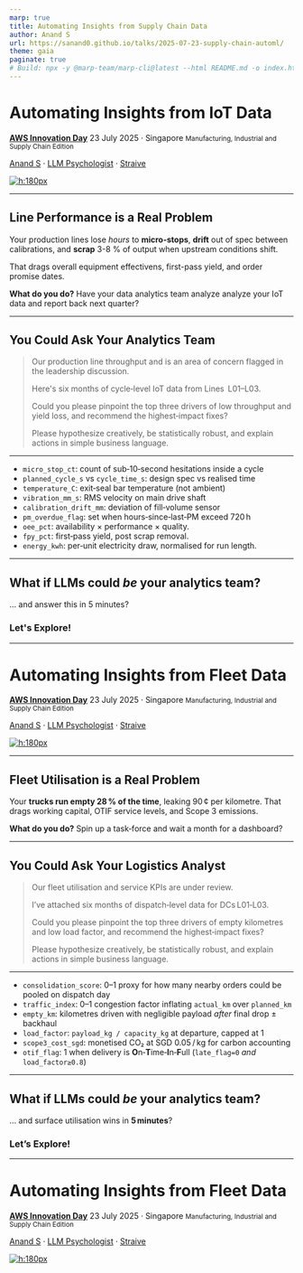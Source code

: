 ```yaml
---
marp: true
title: Automating Insights from Supply Chain Data
author: Anand S
url: https://sanand0.github.io/talks/2025-07-23-supply-chain-automl/
theme: gaia
paginate: true
# Build: npx -y @marp-team/marp-cli@latest --html README.md -o index.html
---
```


<!-- _class: lead -->

# Automating Insights from IoT Data

[**AWS Innovation Day**](https://pages.awscloud.com/aws-mfg-industrial-suppy-chain-innovation-day.html)
23 July 2025 · Singapore
<small>Manufacturing, Industrial and Supply Chain Edition</small>

[Anand S](https://s-anand.net/) · [LLM Psychologist](https://www.linkedin.com/in/sanand0/) · [Straive](https://straive.com/)

[![h:180px](https://api.qrserver.com/v1/create-qr-code/?size=150x150&data=https://sanand0.github.io/talks/2025-07-23-supply-chain-automl/)](https://sanand0.github.io/talks/2025-07-23-supply-chain-automl/)

---

## Line Performance is a Real Problem

Your production lines lose _hours_ to **micro-stops**, **drift** out of spec between calibrations, and **scrap** 3-8 % of output when upstream conditions shift.

That drags overall equipment effectivens, first-pass yield, and order promise dates.

**What do you do?** Have your data analytics team analyze analyze your IoT data and report back next quarter?

---

## You Could Ask Your Analytics Team

> Our production line throughput and is an area of concern flagged in the leadership discussion.
>
> Here's six months of cycle‑level IoT data from Lines  L01–L03.
>
> Could you please pinpoint the top three drivers of low throughput and yield loss, and recommend the highest‑impact fixes?
>
> Please hypothesize creatively, be statistically robust, and explain actions in simple business language.

---

- `micro_stop_ct`: count of sub‑10‑second hesitations inside a cycle
- `planned_cycle_s` vs `cycle_time_s`: design spec vs realised time
- `temperature_C`: exit‑seal bar temperature (not ambient)
- `vibration_mm_s`: RMS velocity on main drive shaft
- `calibration_drift_mm`: deviation of fill‑volume sensor
- `pm_overdue_flag`: set when hours‑since‑last‑PM exceed 720 h
- `oee_pct`: availability × performance × quality.
- `fpy_pct`: first‑pass yield, post scrap removal.
- `energy_kwh`: per‑unit electricity draw, normalised for run length.

---

<!-- _class: lead -->

## What if LLMs could _be_ your analytics team?

... and answer this in 5 minutes?

### Let's Explore!

---

<!-- _class: lead -->

# Automating Insights from Fleet Data

[**AWS Innovation Day**](https://pages.awscloud.com/aws-mfg-industrial-suppy-chain-innovation-day.html)
23 July 2025 · Singapore
<small>Manufacturing, Industrial and Supply Chain Edition</small>

[Anand S](https://s-anand.net/) · [LLM Psychologist](https://www.linkedin.com/in/sanand0/) · [Straive](https://straive.com/)

[![h:180px](https://api.qrserver.com/v1/create-qr-code/?size=150x150&data=https://sanand0.github.io/talks/2025-07-23-supply-chain-automl/)](https://sanand0.github.io/talks/2025-07-23-supply-chain-automl/)

---

## Fleet Utilisation is a Real Problem

Your **trucks run empty 28 % of the time**, leaking 90 ¢ per kilometre.
That drags working capital, OTIF service levels, and Scope 3 emissions.

**What do you do?** Spin up a task‑force and wait a month for a dashboard?

---

## You Could Ask Your Logistics Analyst

> Our fleet utilisation and service KPIs are under review.
>
> I’ve attached six months of dispatch‑level data for DCs L01‑L03.
>
> Could you please pinpoint the top three drivers of empty kilometres and low load factor, and recommend the highest‑impact fixes?
>
> Please hypothesize creatively, be statistically robust, and explain actions in simple business language.

---

- `consolidation_score`: 0–1 proxy for how many nearby orders could be pooled on dispatch day
- `traffic_index`: 0–1 congestion factor inflating `actual_km` over `planned_km`
- `empty_km`: kilometres driven with negligible payload _after_ final drop ± backhaul
- `load_factor`: `payload_kg / capacity_kg` at departure, capped at 1
- `scope3_cost_sgd`: monetised CO₂ at SGD 0.05 / kg for carbon accounting
- `otif_flag`: 1 when delivery is **O**n‑**T**ime‑**I**n‑**F**ull (`late_flag=0` _and_ `load_factor≥0.8`)

---

<!-- _class: lead -->

## What if LLMs could _be_ your analytics team?

… and surface utilisation wins in **5 minutes**?

### Let’s Explore!

---

<!-- _class: lead -->

# Automating Insights from Fleet Data

[**AWS Innovation Day**](https://pages.awscloud.com/aws-mfg-industrial-suppy-chain-innovation-day.html)
23 July 2025 · Singapore
<small>Manufacturing, Industrial and Supply Chain Edition</small>

[Anand S](https://s-anand.net/) · [LLM Psychologist](https://www.linkedin.com/in/sanand0/) · [Straive](https://straive.com/)

[![h:180px](https://api.qrserver.com/v1/create-qr-code/?size=150x150&data=https://sanand0.github.io/talks/2025-07-23-supply-chain-automl/)](https://sanand0.github.io/talks/2025-07-23-supply-chain-automl/)
